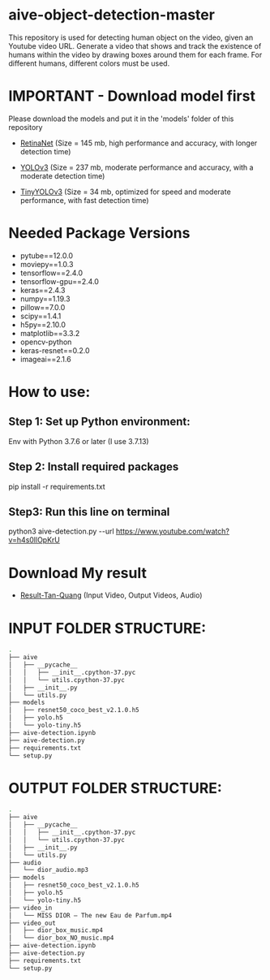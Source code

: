 # aive-object-detection-master
This repository is used for detecting human object on the video, given an Youtube video URL. Generate a video that shows and track the existence of humans within the video by drawing boxes around them for each frame. For different humans, different colors must be used.

# IMPORTANT - Download model first
Please download the models and put it in the 'models' folder of this repository

- [RetinaNet](https://1drv.ms/u/s!ApH9RKcWDsubhdMuX9KVrJTHSEj0_A?e=GHBFvX) (Size = 145 mb, high performance and accuracy, with longer detection time)

- [YOLOv3](https://1drv.ms/u/s!ApH9RKcWDsubhdMvc4HD6z0Py6bE7Q?e=p27Dkt) (Size = 237 mb, moderate performance and accuracy, with a moderate detection time)

- [TinyYOLOv3](https://1drv.ms/u/s!ApH9RKcWDsubhdMtrrPjWJG3pYHLBA?e=eHtwMW) (Size = 34 mb, optimized for speed and moderate performance, with fast detection time)

# Needed Package Versions

- pytube==12.0.0
- moviepy==1.0.3
- tensorflow==2.4.0
- tensorflow-gpu==2.4.0
- keras==2.4.3 
- numpy==1.19.3 
- pillow==7.0.0 
- scipy==1.4.1 
- h5py==2.10.0 
- matplotlib==3.3.2 
- opencv-python 
- keras-resnet==0.2.0
- imageai==2.1.6

# How to use:
## Step 1: Set up Python environment:
Env with Python 3.7.6 or later (I use 3.7.13)

## Step 2: Install required packages
pip install -r requirements.txt

## Step3: Run this line on terminal 
python3 aive-detection.py --url https://www.youtube.com/watch?v=h4s0llOpKrU

# Download My result

- [Result-Tan-Quang](https://1drv.ms/u/s!ApH9RKcWDsubhdM4MVuene0bPqw9_w?e=6aflFD) (Input Video, Output Videos, Audio)

# INPUT FOLDER STRUCTURE:
```bash
.
├── aive
│   ├── __pycache__
│   │   ├── __init__.cpython-37.pyc
│   │   └── utils.cpython-37.pyc
│   ├── __init__.py
│   └── utils.py
├── models
│   ├── resnet50_coco_best_v2.1.0.h5
│   ├── yolo.h5
│   └── yolo-tiny.h5
├── aive-detection.ipynb
├── aive-detection.py
├── requirements.txt
└── setup.py
```

# OUTPUT FOLDER STRUCTURE:
```bash
.
├── aive
│   ├── __pycache__
│   │   ├── __init__.cpython-37.pyc
│   │   └── utils.cpython-37.pyc
│   ├── __init__.py
│   └── utils.py
├── audio
│   └── dior_audio.mp3
├── models
│   ├── resnet50_coco_best_v2.1.0.h5
│   ├── yolo.h5
│   └── yolo-tiny.h5
├── video_in
│   └── MISS DIOR – The new Eau de Parfum.mp4
├── video_out
│   ├── dior_box_music.mp4
│   └── dior_box_NO_music.mp4
├── aive-detection.ipynb
├── aive-detection.py
├── requirements.txt
└── setup.py
```
